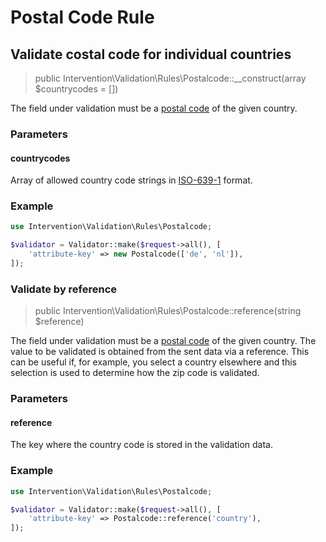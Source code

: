 # Postal Code Rule
## Validate costal code for individual countries

> public Intervention\Validation\Rules\Postalcode::__construct(array $countrycodes = [])

The field under validation must be a [postal code](https://en.wikipedia.org/wiki/Postal_code) of the given country.

### Parameters

#### countrycodes

Array of allowed country code strings in [ISO-639-1](https://en.wikipedia.org/wiki/ISO_639-1) format.

### Example

```php
use Intervention\Validation\Rules\Postalcode;

$validator = Validator::make($request->all(), [
    'attribute-key' => new Postalcode(['de', 'nl']),
]);
```

### Validate by reference

> public Intervention\Validation\Rules\Postalcode::reference(string $reference)

The field under validation must be a [postal code](https://en.wikipedia.org/wiki/Postal_code) 
of the given country. The value to be validated is obtained from the sent data via a reference. 
This can be useful if, for example, you select a country elsewhere and this selection is used 
to determine how the zip code is validated.

### Parameters

#### reference

The key where the country code is stored in the validation data.

### Example

```php
use Intervention\Validation\Rules\Postalcode;

$validator = Validator::make($request->all(), [
    'attribute-key' => Postalcode::reference('country'),
]);
```
